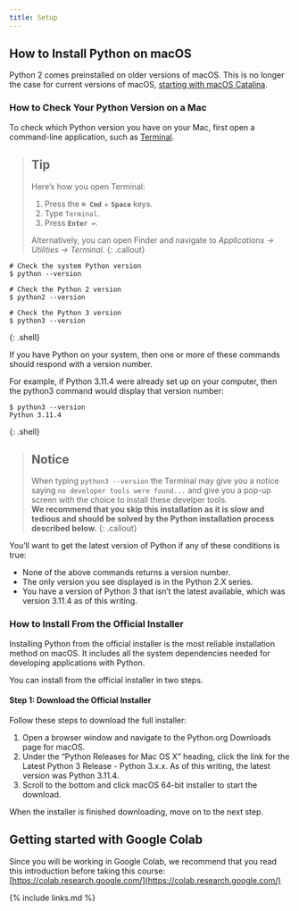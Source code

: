 ```yaml
---
title: Setup
---
```

## How to Install Python on macOS
Python 2 comes preinstalled on older versions of macOS. This is no longer the case for current versions of macOS, [starting with macOS Catalina](https://developer.apple.com/documentation/macos-release-notes/macos-catalina-10_15-release-notes#Scripting-Language-Runtimes).

### How to Check Your Python Version on a Mac
To check which Python version you have on your Mac, first open a command-line application, such as [Terminal](https://realpython.com/courses/using-terminal-macos/).

> ## Tip
>
> Here’s how you open Terminal:
>
>   1. Press the **`⌘ Cmd`** + **`Space`** keys.
>   2. Type `Terminal`.
>   3. Press **`Enter ↩`**.
>
> Alternatively, you can open Finder and navigate to *Applications → Utilities → Terminal*.
{: .callout}

~~~
# Check the system Python version
$ python --version

# Check the Python 2 version
$ python2 --version

# Check the Python 3 version
$ python3 --version
~~~
{: .shell}

If you have Python on your system, then one or more of these commands should respond with a version number.

For example, if Python 3.11.4 were already set up on your computer, then the python3 command would display that version number:

~~~
$ python3 --version
Python 3.11.4
~~~
{: .shell}

> ## Notice
>
> When typing `python3 --version` the Terminal may give you a notice saying `no developer tools were found...` and give you a pop-up screen with the choice to install these develper tools.  
> **We recommend that you skip this installation as it is slow and tedious and should be solved by the Python installation process described below.**
{: .callout}

You’ll want to get the latest version of Python if any of these conditions is true:
* None of the above commands returns a version number.
* The only version you see displayed is in the Python 2.X series.
* You have a version of Python 3 that isn’t the latest available, which was version 3.11.4 as of this writing.

### How to Install From the Official Installer

Installing Python from the official installer is the most reliable installation method on macOS. It includes all the system dependencies needed for developing applications with Python.

You can install from the official installer in two steps.

#### Step 1: Download the Official Installer

Follow these steps to download the full installer:

1. Open a browser window and navigate to the Python.org Downloads page for macOS.
2. Under the “Python Releases for Mac OS X” heading, click the link for the Latest Python 3 Release - Python 3.x.x. As of this writing, the latest version was Python 3.11.4.
3. Scroll to the bottom and click macOS 64-bit installer to start the download.

When the installer is finished downloading, move on to the next step.







## Getting started with Google Colab

Since you will be working in Google Colab, we recommend that you read this introduction before taking this course:  
[https://colab.research.google.com/](https://colab.research.google.com/)


{% include links.md %}